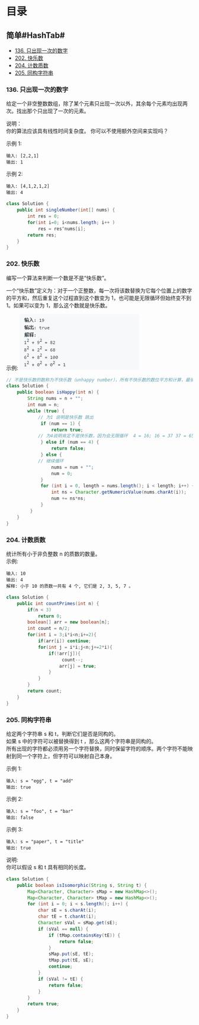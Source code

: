 # 目录 
## 简单#HashTab#
+ [136. 只出现一次的数字](#j1)
+ [202. 快乐数](#j2)
+ [204. 计数质数](#j3)
+ [205. 同构字符串](#j4)




### <span id='j1'>136. 只出现一次的数字</span>
给定一个非空整数数组，除了某个元素只出现一次以外，其余每个元素均出现两次。找出那个只出现了一次的元素。  

说明：  
你的算法应该具有线性时间复杂度。 你可以不使用额外空间来实现吗？  

示例 1:
```
输入: [2,2,1]
输出: 1
```
示例 2:
```
输入: [4,1,2,1,2]
输出: 4
```

```java
class Solution {
    public int singleNumber(int[] nums) {
        int res = 0;
        for(int i=0; i<nums.length; i++ )
            res = res^nums[i];
        return res;
    }
}
```


### <span id='j2'>202. 快乐数</span>
编写一个算法来判断一个数是不是“快乐数”。

一个“快乐数”定义为：对于一个正整数，每一次将该数替换为它每个位置上的数字的平方和，然后重复这个过程直到这个数变为 1，也可能是无限循环但始终变不到 1。如果可以变为 1，那么这个数就是快乐数。

示例: 
![image](https://raw.githubusercontent.com/suifeng412/LeetCode-Algorithms/master/public/2018-12-26_230658.jpg)

```java
// 不是快乐数的数称为不快乐数（unhappy number），所有不快乐数的数位平方和计算，最後都会进入 4 → 16 → 37 → 58 → 89 → 145 → 42 → 20 → 4 的循环中。
class Solution {
    public boolean isHappy(int n) {
        String nums = n + "";
        int num = n;
        while (true) {
			// 为1 说明是快乐数 跳出
			 if (num == 1) {
				 return true;
			// 为4说明肯定不是快乐数，因为会无限循环  4 = 16; 16 = 37 37 = 65	 
			 } else if (num == 4) {
				 return false;
			 } else {
			// 继续循环
				 nums = num + "";
				 num = 0;
			 }
			 for (int i = 0, length = nums.length(); i < length; i++) {
				 int ns = Character.getNumericValue(nums.charAt(i));
				 num += ns*ns;
			 }
		 }
    }
}
```


### <span id='j2'>204. 计数质数</span>
统计所有小于非负整数 n 的质数的数量。  
示例:
```
输入: 10
输出: 4
解释: 小于 10 的质数一共有 4 个, 它们是 2, 3, 5, 7 。
```

```java
class Solution {
    public int countPrimes(int n) {
        if(n < 3)
            return 0;
        boolean[] arr = new boolean[n];
        int count = n/2;
        for(int i = 3;i*i<n;i+=2){
            if(arr[i]) continue;
            for(int j = i*i;j<n;j+=2*i){
                if(!arr[j]){
                     count--;
                    arr[j] = true;
                }
            }
        }
        return count;
    }
}
```


### <span id='j4'>205. 同构字符串</span>
给定两个字符串 s 和 t，判断它们是否是同构的。  
如果 s 中的字符可以被替换得到 t ，那么这两个字符串是同构的。  
所有出现的字符都必须用另一个字符替换，同时保留字符的顺序。两个字符不能映射到同一个字符上，但字符可以映射自己本身。  

示例 1:
```
输入: s = "egg", t = "add"
输出: true
```
示例 2:
```
输入: s = "foo", t = "bar"
输出: false
```
示例 3:
```
输入: s = "paper", t = "title"
输出: true
```
说明:  
你可以假设 s 和 t 具有相同的长度。  

```java
class Solution {
    public boolean isIsomorphic(String s, String t) {
        Map<Character, Character> sMap = new HashMap<>();
        Map<Character, Character> tMap = new HashMap<>();
        for (int i = 0; i < s.length(); i++) {
            char sE = s.charAt(i);
            char tE = t.charAt(i);
            Character sVal = sMap.get(sE);
            if (sVal == null) {
                if (tMap.containsKey(tE)) {
                    return false;
                }
                sMap.put(sE, tE);
                tMap.put(tE, sE);
                continue;
            }
            if (sVal != tE) {
                return false;
            }
        }
        return true;
    }
}
```
